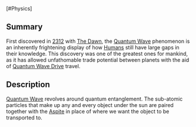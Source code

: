 [#Physics]

## Summary

First discovered in [2312](../Notable%20Years/2312.md) with [The Dawn](../Large%20Events/The%20Dawn.md), the [Quantum Wave](Quantum%20Wave.md) phenomenon is an inherently frightening display of how [Humans](../Species/Humans.md) still have large gaps in their knowledge. This discovery was one of the greatest ones for mankind, as it has allowed unfathomable trade potential between planets with the aid of [Quantum Wave Drive](../Gadgets/Components/Quantum%20Wave%20Drive.md) travel.

## Description

[Quantum Wave](Quantum%20Wave.md) revolves around quantum entanglement. The sub-atomic particles that make up any and every object under the sun are paired together with the [Aspite](../Materials/Aspite.md) in place of where we want the object to be transported to.